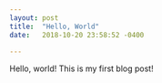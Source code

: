 ```yaml
---
layout: post
title:  "Hello, World"
date:   2018-10-20 23:58:52 -0400

---
```


Hello, world! This is my first blog post!
